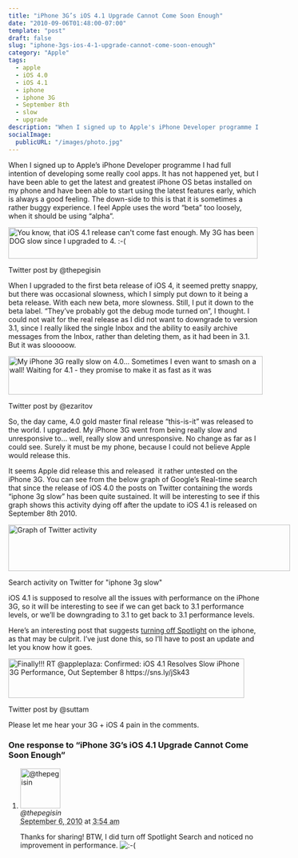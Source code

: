 ```yaml
---
title: "iPhone 3G’s iOS 4.1 Upgrade Cannot Come Soon Enough"
date: "2010-09-06T01:48:00-07:00"
template: "post"
draft: false
slug: "iphone-3gs-ios-4-1-upgrade-cannot-come-soon-enough"
category: "Apple"
tags:
  - apple
  - iOS 4.0
  - iOS 4.1
  - iphone
  - iphone 3G
  - September 8th
  - slow
  - upgrade
description: "When I signed up to Apple's iPhone Developer programme I had full intention of developing some really cool apps. It has not happened yet, but I have been able"
socialImage:
  publicURL: "/images/photo.jpg"
---
```

When I signed up to Apple’s iPhone Developer programme I had full intention of developing some really cool apps. It has not happened yet, but I have been able to get the latest and greatest iPhone OS betas installed on my phone and have been able to start using the latest features early, which is always a good feeling. The down-side to this is that it is sometimes a rather buggy experience. I feel Apple uses the word “beta” too loosely, when it should be using “alpha”.

<div class="wp-caption alignnone" id="attachment_137" style="width: 509px">
<a href="/wp-content/uploads/2010/09/Screen-shot-2010-09-05-at-9.59.01-AM.png">
<img alt="You know, that iOS 4.1 release can't come fast enough. My 3G has been DOG slow since I upgraded to 4. :-(" class="size-full wp-image-137" height="63" src="/wp-content/uploads/2010/09/Screen-shot-2010-09-05-at-9.59.01-AM.png" title="Twitter post by thepegisin" width="499"/>
</a>
<p class="wp-caption-text">Twitter post by @thepegisin</p>
</div>

When I upgraded to the first beta release of iOS 4, it seemed pretty snappy, but there was occasional slowness, which I simply put down to it being a beta release. With each new beta, more slowness. Still, I put it down to the beta label. “They’ve probably got the debug mode turned on”, I thought. I could not wait for the real release as I did not want to downgrade to version 3.1, since I really liked the single Inbox and the ability to easily archive messages from the Inbox, rather than deleting them, as it had been in 3.1. But it was slooooow.

<div class="wp-caption alignnone" id="attachment_136" style="width: 519px">
<a href="https://twitter.com/ezaritov/status/23041760596">
<img alt="My iPhone 3G really slow on 4.0... Sometimes I even want to smash on a wall! Waiting for 4.1 - they promise to make it as fast as it was" class="size-full wp-image-136" height="77" src="/wp-content/uploads/2010/09/Screen-shot-2010-09-05-at-9.59.54-AM.png" title="Twitter post by ezaritov" width="509"/>
</a>
<p class="wp-caption-text">Twitter post by @ezaritov</p>
</div>

So, the day came, 4.0 gold master final release “this-is-it” was released to the world. I upgraded. My iPhone 3G went from being really slow and unresponsive to… well, really slow and unresponsive. No change as far as I could see. Surely it must be my phone, because I could not believe Apple would release this.

It seems Apple did release this and released &nbsp;it rather untested on the iPhone 3G. You can see from the below graph of Google’s Real-time search that since the release of iOS 4.0 the posts on Twitter containing the words “iphone 3g slow” has been quite sustained. It will be interesting to see if this graph shows this activity dying off after the update to iOS 4.1 is released on September 8th 2010.

<div class="wp-caption alignnone" id="attachment_134" style="width: 574px">
<a href="/wp-content/uploads/2010/09/Screen-shot-2010-09-05-at-10.15.06-AM.png">
<img alt="Graph of Twitter activity" class="size-full wp-image-134" height="93" src="/wp-content/uploads/2010/09/Screen-shot-2010-09-05-at-10.15.06-AM.png" title="Graph of Twitter activity" width="564"/>
</a>
<p class="wp-caption-text">Search activity on Twitter for "iphone 3g slow"</p>
</div>

iOS 4.1 is supposed to resolve all the issues with performance on the iPhone 3G, so it will be interesting to see if we can get back to 3.1 performance levels, or we’ll be downgrading to 3.1 to get back to 3.1 performance levels.

Here’s an interesting post that suggests <a href="https://osxdaily.com/2010/07/28/iphone-3g-slow-ios4/" target="_blank" title="Disable Spotlight on iPhone 3G">turning off Spotlight</a> on the iphone, as that may be culprit. I’ve just done this, so I’ll have to post an update and let you know how it goes.

<div class="wp-caption alignnone" id="attachment_135" style="width: 482px">
<a href="/wp-content/uploads/2010/09/Screen-shot-2010-09-05-at-9.58.43-AM.png">
<img alt="Finally!!! RT @appleplaza: Confirmed: iOS 4.1 Resolves Slow iPhone 3G Performance, Out September 8 https://sns.ly/jSk43" class="size-full wp-image-135" height="79" src="/wp-content/uploads/2010/09/Screen-shot-2010-09-05-at-9.58.43-AM.png" title="Twitter post by suttam" width="472"/>
</a>
<p class="wp-caption-text">Twitter post by @suttam</p>
</div>

Please let me hear your 3G + iOS 4 pain in the comments.

<div id="comments">
  <h3 id="comments-number" class="comments-header">One response to “iPhone 3G’s iOS 4.1 Upgrade Cannot Come Soon Enough”</h3>
  <ol class="comment-list">
    <li id="comment-37" class="comment even thread-even depth-1 comment reader">
      <img alt="@thepegisin" src="https://1.gravatar.com/avatar/3c8b72ac7a4355cbdb277457bb2a9bdb?s=80&amp;d=https%3A%2F%2F1.gravatar.com%2Favatar%2Fad516503a11cd5ca435acc9bb6523536%3Fs%3D80&amp;r=PG" class="avatar avatar-80 photo" height="80" width="80" />
      <div class="comment-meta comment-meta-data">
        <div class="comment-author vcard">
          <cite class="fn" title="https://www.thepegisin.com">@thepegisin</cite>
        </div>
        <!-- .comment-author .vcard -->
        <abbr class="comment-date" title="Monday, September 6th, 2010, 3:54 am">September 6, 2010</abbr> at <abbr class="comment-time" title="Monday, September 6th, 2010, 3:54 am">3:54 am</abbr>
      </div>
      <div class="comment-text">
        <p>Thanks for sharing! BTW, I did turn off Spotlight Search and noticed no improvement in performance. <img src="/images/smilies/icon_sad.gif" alt=":-(" class="wp-smiley" />
        </p>
      </div>
      <!-- .comment-text -->
    </li>
    <!-- .comment -->
  </ol>
  <!-- .comment-list -->
</div>

